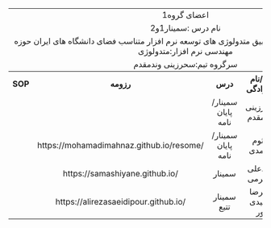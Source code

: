 <table style="width:100%">

<tr>
<td colspan="6" align="center">اعضای گروه1</td>
</tr>

  
<tr>
<td colspan="6"  align="center">نام درس :سمینار1و2</td>
</tr>

<tr>
<td colspan="6"  align="center">موضوع سمینار:مقایسه و تطبیق متدولوژی های توسعه نرم افزار متناسب فضای دانشگاه های ایران حوزه مهندسی نرم افزار:متدولوژی</td>
</tr>

<tr>
<td colspan="6"   align="center">سرگروه تیم:سحرزینی وندمقدم</td>
</tr>

<tr>
 <th  align="center">SOP</th>
 <th  align="center">رزومه</th>
 <th  align="center">درس</th>
 <th  align="center">نام/نام خانوادگی</th>
 <th  align="center">شماره دانشجویی</th>
 <th  align="center">ردیف</th>
 </tr>
 
 <tr>
 <td  align="center"></td>
 <td  align="center"></td>
 <td  align="center">سمینار/پایان نامه</td>
 <td  align="center">سحرزینی وندمقدم</td>
 <td  align="center">980173622</td>
 <td align="center">1</td>
 </tr>
 
 <tr>
 <td  align="center"></td>
 <td  align="center">https://mohamadimahnaz.github.io/resome/</td>
 <td  align="center">سمینار/پایان نامه</td>
 <td  align="center">کلثوم محمدی</td>
 <td  align="center">980199613</td>
 <td align="center">2</td>
 </tr>
 
 <tr>
 <td  align="center"></td>
 <td  align="center">https://samashiyane.github.io/</td>
 <td  align="center">سمینار</td>
 <td  align="center">سیدعلی محترمی</td>
 <td  align="center">980199610</td>
 <td align="center">4</td>
 </tr>
 
 <tr>
 <td  align="center"></td>
 <td  align="center">https://alirezasaeidipour.github.io/</td>
 <td  align="center">سمینار تتبع</td>
 <td  align="center">علیرضا سعیدی پور</td>
 <td  align="center">970208157</td>
 <td align="center">3</td>
 </tr>
 
 
</table>
